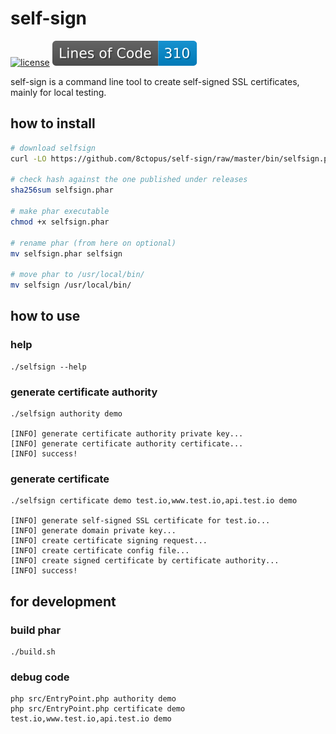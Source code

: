 # self-sign

[![license](http://poser.pugx.org/8ctopus/self-sign/license)](https://packagist.org/packages/8ctopus/self-sign)
![lines of code](https://raw.githubusercontent.com/8ctopus/self-sign/image-data/lines.svg)

self-sign is a command line tool to create self-signed SSL certificates, mainly for local testing.

## how to install

```sh
# download selfsign
curl -LO https://github.com/8ctopus/self-sign/raw/master/bin/selfsign.phar

# check hash against the one published under releases
sha256sum selfsign.phar

# make phar executable
chmod +x selfsign.phar

# rename phar (from here on optional)
mv selfsign.phar selfsign

# move phar to /usr/local/bin/
mv selfsign /usr/local/bin/
```

## how to use

### help

    ./selfsign --help

### generate certificate authority

    ./selfsign authority demo

    [INFO] generate certificate authority private key...
    [INFO] generate certificate authority certificate...
    [INFO] success!

### generate certificate

    ./selfsign certificate demo test.io,www.test.io,api.test.io demo

    [INFO] generate self-signed SSL certificate for test.io...
    [INFO] generate domain private key...
    [INFO] create certificate signing request...
    [INFO] create certificate config file...
    [INFO] create signed certificate by certificate authority...
    [INFO] success!

## for development

### build phar

    ./build.sh

### debug code

    php src/EntryPoint.php authority demo
    php src/EntryPoint.php certificate demo test.io,www.test.io,api.test.io demo
